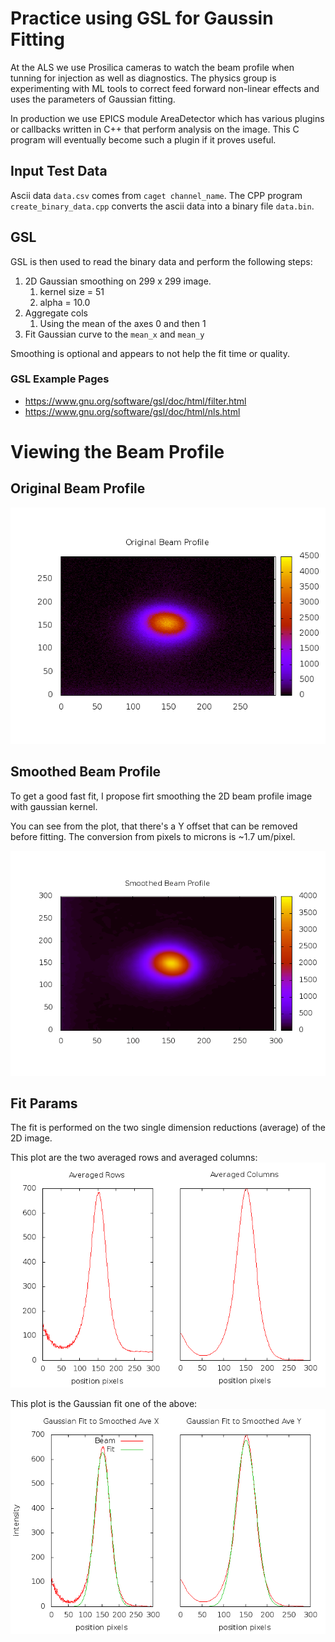 # Practice using GSL for Gaussin Fitting
At the ALS we use Prosilica cameras to watch the beam profile when tunning for
injection as well as diagnostics. The physics group is experimenting with ML tools
to correct feed forward non-linear effects and uses the parameters of Gaussian fitting.

In production we use EPICS module AreaDetector which has various plugins or callbacks
written in C++ that perform analysis on the image. This C program will eventually
become such a plugin if it proves useful.

## Input Test Data
Ascii data `data.csv` comes from `caget channel_name`.
The CPP program `create_binary_data.cpp` converts the ascii data into a binary file
`data.bin`.

## GSL
GSL is then used to read the binary data and  perform the following steps:

1. 2D Gaussian smoothing on 299 x 299 image.
	1. kernel size = 51
	1. alpha = 10.0
1. Aggregate cols
	1. Using the mean of the axes 0 and then 1
1. Fit Gaussian curve to the `mean_x` and `mean_y`

Smoothing is optional and appears to not help the fit time or quality.

### GSL Example Pages
* https://www.gnu.org/software/gsl/doc/html/filter.html
* https://www.gnu.org/software/gsl/doc/html/nls.html

# Viewing the Beam Profile
## Original Beam Profile
![Original Beam Profile](orig_beam_profile.png)

## Smoothed Beam Profile
To get a good fast fit, I propose firt smoothing the 2D beam profile image
with gaussian kernel.

You can see from the plot, that there's a Y offset that can be removed before
fitting. The conversion from pixels to microns is ~1.7 um/pixel.

![Smoothed Beam](smoothed_image.png)

## Fit Params
The fit is performed on the two single dimension reductions (average) of the
2D image.

This plot are the two averaged rows and averaged columns:
![Smoothed Averages](smooth_ave_plot.png)


This plot is the Gaussian fit one of the above:
![Gaussian Fit](gaussian_fit.png)
